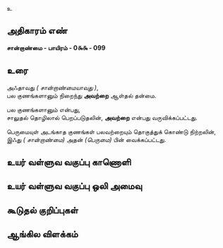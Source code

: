 உ


## அதிகாரம் எண்

**சான்றாண்மை - பாயிரம் - 0௯௯ - 099**

## உரை

அஃதாவது _( சான்றாண்மையாவது )_,  
பல குணங்களானும் நிறைந்து **அவற்றை** ஆள்தல் தன்மை.  

பல குணங்களானும் என்பது,  
சாலுதல் தொழிலால் பெறப்படுதலின், 
**அவற்றை** என்பது வருவிக்கப்பட்டது.

பெருமையுள் அடங்காத குணங்கள் பலவற்றையும் தொகுத்துக் கொண்டு நிற்றலின்,  
இஃது _( சான்றாண்மை)_ அதன் _(பெருமை)_ பின் வைக்கப்பட்டது.

## உயர் வள்ளுவ வகுப்பு காணொளி


## உயர் வள்ளுவ வகுப்பு ஒலி அமைவு 


## கூடுதல் குறிப்புகள்


## ஆங்கில விளக்கம்

